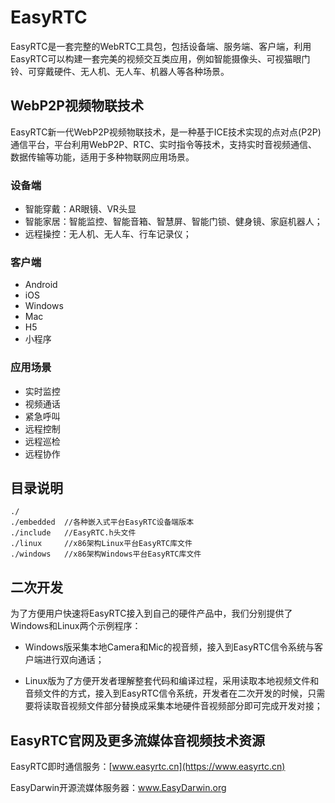 # EasyRTC

EasyRTC是一套完整的WebRTC工具包，包括设备端、服务端、客户端，利用EasyRTC可以构建一套完美的视频交互类应用，例如智能摄像头、可视猫眼门铃、可穿戴硬件、无人机、无人车、机器人等各种场景。


## WebP2P视频物联技术

EasyRTC新一代WebP2P视频物联技术，是一种基于ICE技术实现的点对点(P2P)通信平台，平台利用WebP2P、RTC、实时指令等技术，支持实时音视频通信、数据传输等功能，适用于多种物联网应用场景。

### 设备端
- 智能穿戴：AR眼镜、VR头显
- 智能家居：智能监控、智能音箱、智慧屏、智能门锁、健身镜、家庭机器人；
- 远程操控：无人机、无人车、行车记录仪；

### 客户端
- Android
- iOS
- Windows
- Mac
- H5
- 小程序

### 应用场景
- 实时监控
- 视频通话
- 紧急呼叫
- 远程控制
- 远程巡检
- 远程协作

## 目录说明

	./
	./embedded	//各种嵌入式平台EasyRTC设备端版本
	./include	//EasyRTC.h头文件
	./linux		//x86架构Linux平台EasyRTC库文件
	./windows	//x86架构Windows平台EasyRTC库文件

## 二次开发

为了方便用户快速将EasyRTC接入到自己的硬件产品中，我们分别提供了Windows和Linux两个示例程序：

- Windows版采集本地Camera和Mic的视音频，接入到EasyRTC信令系统与客户端进行双向通话；

- Linux版为了方便开发者理解整套代码和编译过程，采用读取本地视频文件和音频文件的方式，接入到EasyRTC信令系统，开发者在二次开发的时候，只需要将读取音视频文件部分替换成采集本地硬件音视频部分即可完成开发对接；


## EasyRTC官网及更多流媒体音视频技术资源

EasyRTC即时通信服务：[www.easyrtc.cn](https://www.easyrtc.cn)

EasyDarwin开源流媒体服务器：<a href="https://www.easydarwin.org" target="_blank" title="EasyDarwin开源流媒体服务器">www.EasyDarwin.org</a>
